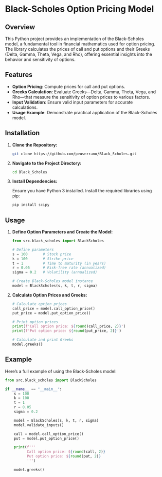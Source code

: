 # Black-Scholes Option Pricing Model

## Overview

This Python project provides an implementation of the Black-Scholes model, a fundamental tool in financial mathematics used for option pricing. The library calculates the prices of call and put options and their Greeks (Delta, Gamma, Theta, Vega, and Rho), offering essential insights into the behavior and sensitivity of options.

## Features

- **Option Pricing**: Compute prices for call and put options.
- **Greeks Calculation**: Evaluate Greeks—Delta, Gamma, Theta, Vega, and Rho—that measure the sensitivity of option prices to various factors.
- **Input Validation**: Ensure valid input parameters for accurate calculations.
- **Usage Example**: Demonstrate practical application of the Black-Scholes model.

## Installation

1. **Clone the Repository:**

    ```bash
    git clone https://github.com/peuserrano/Black_Scholes.git
    ```

2. **Navigate to the Project Directory:**

    ```bash
    cd Black_Scholes
    ```

3. **Install Dependencies:**

    Ensure you have Python 3 installed. Install the required libraries using pip:

    ```bash
    pip install scipy
    ```

## Usage

1. **Define Option Parameters and Create the Model:**

    ```python
    from src.black_scholes import BlackScholes

    # Define parameters
    s = 100       # Stock price
    k = 100       # Strike price
    t = 1         # Time to maturity (in years)
    r = 0.05      # Risk-free rate (annualized)
    sigma = 0.2   # Volatility (annualized)

    # Create Black-Scholes model instance
    model = BlackScholes(s, k, t, r, sigma)
    ```

2. **Calculate Option Prices and Greeks:**

    ```python
    # Calculate option prices
    call_price = model.call_option_price()
    put_price = model.put_option_price()

    # Print option prices
    print(f'Call option price: ${round(call_price, 2)}')
    print(f'Put option price: ${round(put_price, 2)}')

    # Calculate and print Greeks
    model.greeks()
    ```

## Example

Here’s a full example of using the Black-Scholes model:

```python
from src.black_scholes import BlackScholes

if __name__ == "__main__":
    s = 100
    k = 100
    t = 1
    r = 0.05
    sigma = 0.2

    model = BlackScholes(s, k, t, r, sigma)
    model.validate_inputs()

    call = model.call_option_price()
    put = model.put_option_price()

    print(f'''
          Call option price: ${round(call, 2)}
          Put option price: ${round(put, 2)}
          ''')

    model.greeks()
